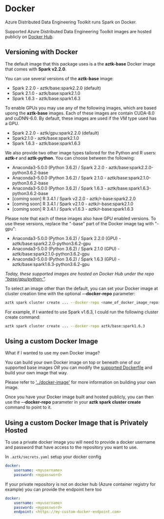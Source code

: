 # Docker
Azure Distributed Data Engineering Toolkit runs Spark on Docker.

Supported Azure Distributed Data Engineering Toolkit images are hosted publicly on [Docker Hub](https://hub.docker.com/r/aztk/base/tags).

## Versioning with Docker
The default image that this package uses is a the __aztk-base__ Docker image that comes with **Spark v2.2.0**.

You can use several versions of the __aztk-base__ image:
- Spark 2.2.0 - aztk/base:spark2.2.0 (default)
- Spark 2.1.0 - aztk/base:spark2.1.0
- Spark 1.6.3 - aztk/base:spark1.6.3

To enable GPUs you may use any of the following images, which are based upong the __aztk-base__ images. Each of these images are contain CUDA-8.0 and cuDNN-6.0. By default, these images are used if the VM type used has a GPU.
- Spark 2.2.0 - aztk/gpu:spark2.2.0 (default)
- Spark2.1.0 - aztk/base:spark2.1.0
- Spark 1.6.3 - aztk/base:spark1.6.3

We also provide two other image types tailored for the Python and R users: __aztk-r__ and __aztk-python__. You can choose between the following:
- Anaconda3-5.0.0 (Python 3.6.2) / Spark 2.2.0 - aztk/base:spark2.2.0-python3.6.2-base
- Anaconda3-5.0.0 (Python 3.6.2) / Spark 2.1.0 - aztk/base:spark2.1.0-python3.6.2-base
- Anaconda3-5.0.0 (Python 3.6.2) / Spark 1.6.3 - aztk/base:spark1.6.3-python3.6.2-base
- [coming soon] R 3.4.1 / Spark v2.2.0 - aztk/r-base:spark2.2.0
- [coming soon] R 3.4.1 / Spark v2.1.0 - aztk/r-base:spark2.1.0
- [coming soon] R 3.4.1 / Spark v1.6.3 - aztk/r-base:spark1.6.3


Please note that each of these images also have GPU enabled versions. To use these versions, replace the "-base" part of the Docker image tag with "-gpu":
- Anaconda3-5.0.0 (Python 3.6.2) / Spark 2.2.0 (GPU) - aztk/base:spark2.2.0-python3.6.2-gpu
- Anaconda3-5.0.0 (Python 3.6.2) / Spark 2.1.0 (GPU) - aztk/base:spark2.1.0-python3.6.2-gpu
- Anaconda3-5.0.0 (Python 3.6.2) / Spark 1.6.3 (GPU) - aztk/base:spark1.6.3-python3.6.2-gpu

*Today, these supported images are hosted on Docker Hub under the repo ["base/gpu/python:<tag>"](https://hub.docker.com/r/aztk).*

To select an image other than the default, you can set your Docker image at cluster creation time with the optional **--docker-repo** parameter:

```sh
aztk spark cluster create ... --docker-repo <name_of_docker_image_repo>
```

For example, if I wanted to use Spark v1.6.3, I could run the following cluster create command:
```sh
aztk spark cluster create ... --docker-repo aztk/base:spark1.6.3
```

## Using a custom Docker Image
What if I wanted to use my own Docker image?

You can build your own Docker image on top or beneath one of our supported base images _OR_ you can modify the [supported Dockerfile](../docker-image) and build your own image that way.

Please refer to ['../docker-image'](../docker-image) for more information on building your own image.

Once you have your Docker image built and hosted publicly, you can then use the **--docker-repo** parameter in your **aztk spark cluster create** command to point to it.

## Using a custom Docker Image that is Privately Hosted

To use a private docker image you will need to provide a docker username and password that have access to the repository you want to use.

In `.aztk/secrets.yaml` setup your docker config
```yaml
docker:
    username: <myusername>
    password: <mypassword>
```

If your private repository is not on docker hub (Azure container registry for example) you can provide the endpoint here too
```yaml
docker:
    username: <myusername>
    password: <mypassword>
    endpoint: <https://my-custom-docker-endpoint.com>
```
